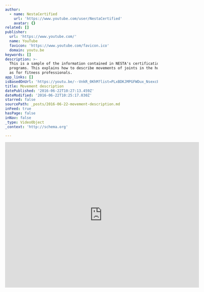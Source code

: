 ```yaml
---
author:
  - name: NestaCertified
    url: 'https://www.youtube.com/user/NestaCertified'
    avatar: {}
related: []
publisher:
  url: 'https://www.youtube.com/'
  name: YouTube
  favicon: 'https://www.youtube.com/favicon.ico'
  domain: youtu.be
keywords: []
description: >-
  This is a sample of the information contained in NESTA's certification
  programs. This explains how to describe movements of joints in the human body,
  as for fitness professionals.
app_links: []
isBasedOnUrl: 'https://youtu.be/--VnkR_0KhM?list=PLxBDKJMPGFWDux_NsexcEk1Cag3jkTT-E'
title: Movement description
datePublished: '2016-06-22T10:27:13.459Z'
dateModified: '2016-06-22T10:25:17.030Z'
starred: false
sourcePath: _posts/2016-06-22-movement-description.md
inFeed: true
hasPage: false
inNav: false
_type: VideoObject
_context: 'http://schema.org'

---
```

<iframe src="https://cdn.embedly.com/widgets/media.html?src=https%3A%2F%2Fwww.youtube.com%2Fembed%2Fvideoseries%3Flist%3DPLxBDKJMPGFWDux_NsexcEk1Cag3jkTT-E&amp;url=http%3A%2F%2Fwww.youtube.com%2Fwatch%3Fv%3D--VnkR_0KhM&amp;image=https%3A%2F%2Fi.ytimg.com%2Fvi%2F--VnkR_0KhM%2Fhqdefault.jpg&amp;key=b7d04c9b404c499eba89ee7072e1c4f7&amp;type=text%2Fhtml&amp;schema=youtube" width="640" height="480" scrolling="no" frameborder="0" allowfullscreen="" style=""></iframe>